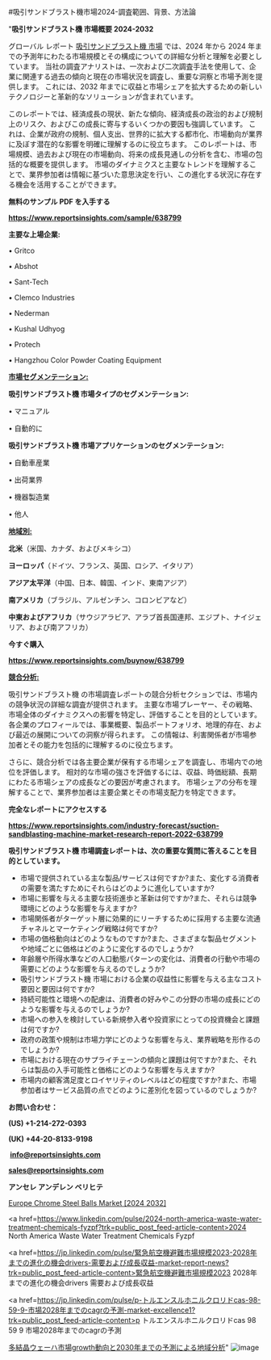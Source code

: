 #吸引サンドブラスト機市場2024-調査範囲、背景、方法論

"<strong>吸引サンドブラスト機 市場概要 2024-2032</strong>

グローバル レポート <a href=https://www.reportsinsights.com/sample/638799>吸引サンドブラスト機 市場</a> では、2024 年から 2024 年までの予測年にわたる市場規模とその構成についての詳細な分析と理解を必要としています。 当社の調査アナリストは、一次および二次調査手法を使用して、企業に関連する過去の傾向と現在の市場状況を調査し、重要な洞察と市場予測を提供します。 これには、2032 年までに収益と市場シェアを拡大​​するための新しいテクノロジーと革新的なソリューションが含まれています。

このレポートでは、経済成長の現状、新たな傾向、経済成長の政治的および規制上のリスク、およびこの成長に寄与するいくつかの要因も強調しています。 これは、企業が政府の規制、個人支出、世界的に拡大する都市化、市場動向が業界に及ぼす潜在的な影響を明確に理解するのに役立ちます。 このレポートは、市場規模、過去および現在の市場動向、将来の成長見通しの分析を含む、市場の包括的な概要を提供します。 市場のダイナミクスと主要なトレンドを理解することで、業界参加者は情報に基づいた意思決定を行い、この進化する状況に存在する機会を活用することができます。

<strong><b>無料のサンプル PDF を入手する</b></strong>

<a href=https://www.reportsinsights.com/sample/638799><strong><u>https://www.reportsinsights.com/sample/638799</u></strong></a>

<strong>主要な上場企業:</strong>

• Gritco

• Abshot

• Sant-Tech

• Clemco Industries

• Nederman

• Kushal Udhyog

• Protech

• Hangzhou Color Powder Coating Equipment

<strong><u>市場セグメンテーション</u></strong><strong><u>:</u></strong>

<strong>吸引サンドブラスト機 市場タイプのセグメンテーション:</strong>

• マニュアル

• 自動的に

<strong>吸引サンドブラスト機 市場アプリケーションのセグメンテーション:</strong>

• 自動車産業

• 出荷業界

• 機器製造業

• 他人

<strong><u>地域別</u></strong><strong><u>:</u></strong>

<strong>北米</strong>（米国、カナダ、およびメキシコ）

<strong>ヨーロッパ</strong>（ドイツ、フランス、英国、ロシア、イタリア）

<strong>アジア太平洋</strong>（中国、日本、韓国、インド、東南アジア）

<strong>南アメリカ</strong>（ブラジル、アルゼンチン、コロンビアなど）

<strong>中東およびアフリカ</strong>（サウジアラビア、アラブ首長国連邦、エジプト、ナイジェリア、および南アフリカ）

<strong>今すぐ購入</strong>

<a href=https://www.reportsinsights.com/buynow/638799><strong><u>https://www.reportsinsights.com/buynow/638799</u></strong></a>

<strong><u>競合分析:</u></strong>

吸引サンドブラスト機 の市場調査レポートの競合分析セクションでは、市場内の競争状況の詳細な調査が提供されます。 主要な市場プレーヤー、その戦略、市場全体のダイナミクスへの影響を特定し、評価することを目的としています。 各企業のプロフィールでは、事業概要、製品ポートフォリオ、地理的存在、および最近の展開についての洞察が得られます。 この情報は、利害関係者が市場参加者とその能力を包括的に理解するのに役立ちます。

さらに、競合分析では各主要企業が保有する市場シェアを調査し、市場内での地位を評価します。 相対的な市場の強さを評価するには、収益、時価総額、長期にわたる市場シェアの成長などの要因が考慮されます。 市場シェアの分布を理解することで、業界参加者は主要企業とその市場支配力を特定できます。

<strong>完全なレポートにアクセスする</strong>

<a href=https://www.reportsinsights.com/industry-forecast/suction-sandblasting-machine-market-research-report-2022-638799><strong><u><b>https://www.reportsinsights.com/industry-forecast/suction-sandblasting-machine-market-research-report-2022-638799</b></u></strong></a>

<strong><b>吸引サンドブラスト機 市場調査レポートは、次の重要な質問に答えることを目的としています。</b></strong>
<ul>
  <li>市場で提供されている主な製品/サービスは何ですか?また、変化する消費者の需要を満たすためにそれらはどのように進化していますか?</li>
  <li>市場に影響を与える主要な技術進歩と革新は何ですか?また、それらは競争環境にどのような影響を与えますか?</li>
  <li>市場関係者がターゲット層に効果的にリーチするために採用する主要な流通チャネルとマーケティング戦略は何ですか?</li>
  <li>市場の価格動向はどのようなものですか?また、さまざまな製品セグメントや地域ごとに価格はどのように変化するのでしょうか?</li>
  <li>年齢層や所得水準などの人口動態パターンの変化は、消費者の行動や市場の需要にどのような影響を与えるのでしょうか?</li>
  <li>吸引サンドブラスト機 市場における企業の収益性に影響を与える主なコスト要因と要因は何ですか?</li>
  <li>持続可能性と環境への配慮は、消費者の好みやこの分野の市場の成長にどのような影響を与えるのでしょうか?</li>
  <li>市場への参入を検討している新規参入者や投資家にとっての投資機会と課題は何ですか?</li>
  <li>政府の政策や規制は市場力学にどのような影響を与え、業界戦略を形作るのでしょうか?</li>
  <li>市場における現在のサプライチェーンの傾向と課題は何ですか?また、それらは製品の入手可能性と価格にどのような影響を与えますか?</li>
  <li>市場内の顧客満足度とロイヤリティのレベルはどの程度ですか?また、市場参加者はサービス品質の点でどのように差別化を図っているのでしょうか?</li>
</ul>
<strong>お問い合わせ：</strong>

<strong>(US) +1-214-272-0393</strong>

<strong>(UK) +44-20-8133-9198</strong>

<strong> </strong><a href=info@reportsinsights.com><strong><u>info@reportsinsights.com</u></strong></a>

<a href=sales@reportsinsights.com><strong><u>sales@reportsinsights.com</u></strong></a>

<strong>アンセレ アンデレン ベリヒテ</strong>

<a href=https://www.linkedin.com/pulse/europe-chrome-steel-balls-markets-strategic-view-osgzf/>Europe Chrome Steel Balls Market [2024 2032]</a>

<a href=https://www.linkedin.com/pulse/2024-north-america-waste-water-treatment-chemicals-fyzpf?trk=public_post_feed-article-content>2024 North America Waste Water Treatment Chemicals Fyzpf</a>

<a href=https://jp.linkedin.com/pulse/緊急航空機避難市場規模2023-2028年までの進化の機会drivers-需要および成長収益-market-report-news?trk=public_post_feed-article-content>緊急航空機避難市場規模2023 2028年までの進化の機会drivers 需要および成長収益</a>

<a href=https://jp.linkedin.com/pulse/p-トルエンスルホニルクロリドcas-98-59-9-市場2028年までのcagrの予測-market-excellence1?trk=public_post_feed-article-content>p トルエンスルホニルクロリドcas 98 59 9 市場2028年までのcagrの予測</a>

<a href=https://www.linkedin.com/pulse/多結晶ウェーハ市場growth動向と2030年までの予測による地域分析-reports-insights-expert-hretf/>多結晶ウェーハ市場growth動向と2030年までの予測による地域分析</a>"
![image](https://github.com/aakesh123242/RIMarket/assets/158431203/09a13237-092b-465d-bc7e-7492eb019ecf)
